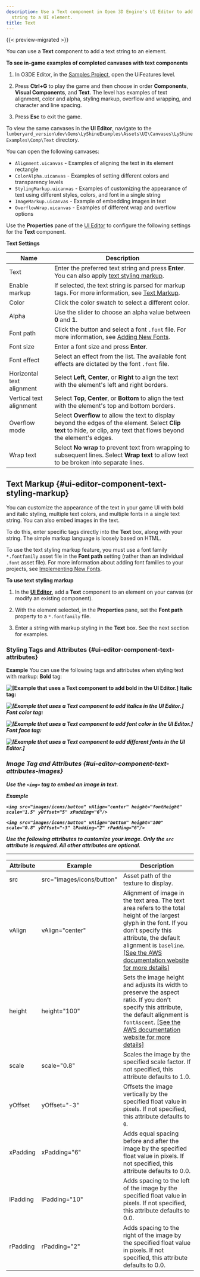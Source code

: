 ```yaml
---
description: Use a Text component in Open 3D Engine's UI Editor to add a text
  string to a UI element.
title: Text
---
```


{{< preview-migrated >}}

You can use a **Text** component to add a text string to an element\.

**To see in\-game examples of completed canvases with text components**

1. In O3DE Editor, in the [Samples Project](/docs/userguide/samples/projects/samples.md), open the UiFeatures level\.

1. Press **Ctrl\+G** to play the game and then choose in order **Components**, **Visual Components**, and **Text**\. The level has examples of text alignment, color and alpha, styling markup, overflow and wrapping, and character and line spacing\.

1. Press **Esc** to exit the game\.

To view the same canvases in the **UI Editor**, navigate to the `lumberyard_version\dev\Gems\LyShineExamples\Assets\UI\Canvases\LyShineExamples\Comp\Text` directory\.

You can open the following canvases:
+ `Alignment.uicanvas` - Examples of aligning the text in its element rectangle
+ `ColorAlpha.uicanvas` - Examples of setting different colors and transparency levels
+ `StylingMarkup.uicanvas` - Examples of customizing the appearance of text using different styles, colors, and font in a single string
+ `ImageMarkup.uicanvas` - Example of embedding images in text
+ `OverflowWrap.uicanvas` - Examples of different wrap and overflow options

Use the **Properties** pane of the [UI Editor](/docs/userguide/ui/editor/using) to configure the following settings for the **Text** component\.


**Text Settings**

| Name | Description |
| --- | --- |
| Text |  Enter the preferred text string and press **Enter**\. You can also apply [text styling markup](#ui-editor-component-text-styling-markup)\.  |
| Enable markup |  If selected, the text string is parsed for markup tags\. For more information, see [Text Markup](#ui-editor-component-text-styling-markup)\.  |
| Color |  Click the color swatch to select a different color\.  |
| Alpha |  Use the slider to choose an alpha value between **0** and **1**\.  |
| Font path |  Click the button and select a font `.font` file\. For more information, see [Adding New Fonts](/docs/user-guide/features/interactivity/user-interface/fonts/adding-fonts.md)\.  |
| Font size |  Enter a font size and press **Enter**\.  |
| Font effect |  Select an effect from the list\. The available font effects are dictated by the font `.font` file\.  |
| Horizontal text alignment |  Select **Left**, **Center**, or **Right** to align the text with the element's left and right borders\.  |
| Vertical text alignment |  Select **Top**, **Center**, or **Bottom** to align the text with the element's top and bottom borders\.  |
| Overflow mode |  Select **Overflow** to allow the text to display beyond the edges of the element\. Select **Clip text** to hide, or clip, any text that flows beyond the element's edges\.  |
| Wrap text |  Select **No wrap** to prevent text from wrapping to subsequent lines\. Select **Wrap text** to allow text to be broken into separate lines\.  |

## Text Markup {#ui-editor-component-text-styling-markup}

You can customize the appearance of the text in your game UI with bold and italic styling, multiple text colors, and multiple fonts in a single text string\. You can also embed images in the text\.

To do this, enter specific tags directly into the **Text** box, along with your string\. The simple markup language is loosely based on HTML\.

To use the text styling markup feature, you must use a font family `*.fontfamily` asset file in the **Font path** setting \(rather than an individual `.font` asset file\)\. For more information about adding font families to your projects, see [Implementing New Fonts](/docs/user-guide/features/interactivity/user-interface/fonts/_index.md)\.

**To use text styling markup**

1. In the [**UI Editor**](/docs/user-guide/features/interactivity/user-interface/editor/using.md), add a **Text** component to an element on your canvas \(or modify an existing component\)\.

1. With the element selected, in the **Properties** pane, set the **Font path** property to a `*.fontfamily` file\.

1. Enter a string with markup styling in the **Text** box\. See the next section for examples\.

### Styling Tags and Attributes {#ui-editor-component-text-attributes}

**Example**
You can use the following tags and attributes when styling text with markup:
**Bold** tag: <b>

![\[Example that uses a Text component to add bold in the UI Editor.\]](/images/user-guide/game_ui_editor/this-text-bold.png)
**Italic** tag: <i>

![\[Example that uses a Text component to add italics in the UI Editor.\]](/images/user-guide/game_ui_editor/this-text-italic.png)
**Font color** tag: <font color>

![\[Example that uses a Text component to add font color in the UI Editor.\]](/images/user-guide/game_ui_editor/this-text-red.png)
**Font face** tag: <font face>

![\[Example that uses a Text component to add different fonts in the UI Editor.\]](/images/user-guide/game_ui_editor/this-text-font.png)

### Image Tag and Attributes {#ui-editor-component-text-attributes-images}

Use the `<img>` tag to embed an image in text\.

**Example**

```
<img src="images/icons/button" vAlign="center" height="fontHeight" scale="1.5" yOffset="5" xPadding="6"/>

<img src="images/icons/button" vAlign="bottom" height="100" scale="0.8" yOffset="-3" lPadding="2" rPadding="6"/>
```

Use the following attributes to customize your image\. Only the `src` attribute is required\. All other attributes are optional\.


****

| Attribute | Example | Description |
| --- | --- | --- |
| src | src="images/icons/button" |  Asset path of the texture to display\.  |
| vAlign | vAlign="center" |  Alignment of image in the text area\. The text area refers to the total height of the largest glyph in the font\. If you don't specify this attribute, the default alignment is `baseline`\. [\[See the AWS documentation website for more details\]](/docs/userguide/ui/editor/components-text)  |
| height | height="100" |  Sets the image height and adjusts its width to preserve the aspect ratio\. If you don't specify this attribute, the default alignment is `fontAscent`\. [\[See the AWS documentation website for more details\]](/docs/userguide/ui/editor/components-text)  |
| scale | scale="0\.8" | Scales the image by the specified scale factor\. If not specified, this attribute defaults to 1\.0\. |
| yOffset | yOffset="\-3" |  Offsets the image vertically by the specified float value in pixels\. If not specified, this attribute defaults to `0`\.  |
| xPadding | xPadding="6" |  Adds equal spacing before and after the image by the specified float value in pixels\. If not specified, this attribute defaults to 0\.0\.  |
| lPadding | lPadding="10" |  Adds spacing to the left of the image by the specified float value in pixels\. If not specified, this attribute defaults to 0\.0\.  |
| rPadding | rPadding="2" |  Adds spacing to the right of the image by the specified float value in pixels\. If not specified, this attribute defaults to 0\.0\. |